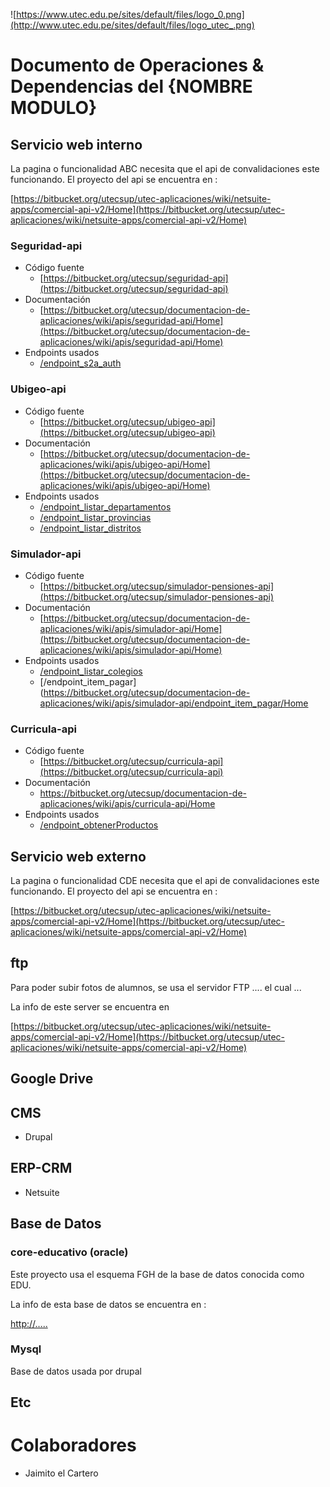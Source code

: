 ![https://www.utec.edu.pe/sites/default/files/logo_0.png](http://www.utec.edu.pe/sites/default/files/logo_utec_.png)

# Documento de Operaciones & Dependencias del {NOMBRE MODULO}

## Servicio web interno
La pagina o funcionalidad ABC necesita que el api de convalidaciones este funcionando.
El proyecto del api se encuentra en :

[https://bitbucket.org/utecsup/utec-aplicaciones/wiki/netsuite-apps/comercial-api-v2/Home](https://bitbucket.org/utecsup/utec-aplicaciones/wiki/netsuite-apps/comercial-api-v2/Home)

### Seguridad-api

* Código fuente
    * [https://bitbucket.org/utecsup/seguridad-api](https://bitbucket.org/utecsup/seguridad-api)
* Documentación
    * [https://bitbucket.org/utecsup/documentacion-de-aplicaciones/wiki/apis/seguridad-api/Home](https://bitbucket.org/utecsup/documentacion-de-aplicaciones/wiki/apis/seguridad-api/Home)
* Endpoints usados
    * [/endpoint_s2a_auth](https://bitbucket.org/utecsup/documentacion-de-aplicaciones/wiki/apis/seguridad-api/endpoint_s2a_auth/Home)

### Ubigeo-api

* Código fuente
    * [https://bitbucket.org/utecsup/ubigeo-api](https://bitbucket.org/utecsup/ubigeo-api)
* Documentación
    * [https://bitbucket.org/utecsup/documentacion-de-aplicaciones/wiki/apis/ubigeo-api/Home](https://bitbucket.org/utecsup/documentacion-de-aplicaciones/wiki/apis/ubigeo-api/Home)
* Endpoints usados
    * [/endpoint_listar_departamentos](https://bitbucket.org/utecsup/documentacion-de-aplicaciones/wiki/apis/ubigeo-api/endpoint_listar_departamentos/Home)
    * [/endpoint_listar_provincias](https://bitbucket.org/utecsup/documentacion-de-aplicaciones/wiki/apis/ubigeo-api/endpoint_listar_provincias/Home)
    * [/endpoint_listar_distritos](https://bitbucket.org/utecsup/documentacion-de-aplicaciones/wiki/apis/ubigeo-api/endpoint_listar_distritos/Home)

###  Simulador-api

* Código fuente
    * [https://bitbucket.org/utecsup/simulador-pensiones-api](https://bitbucket.org/utecsup/simulador-pensiones-api)
* Documentación
    * [https://bitbucket.org/utecsup/documentacion-de-aplicaciones/wiki/apis/simulador-api/Home](https://bitbucket.org/utecsup/documentacion-de-aplicaciones/wiki/apis/simulador-api/Home)
* Endpoints usados
    * [/endpoint_listar_colegios](https://bitbucket.org/utecsup/documentacion-de-aplicaciones/wiki/apis/simulador-api/endpoint_listar_colegios/Home)
    * [/endpoint_item_pagar](https://bitbucket.org/utecsup/documentacion-de-aplicaciones/wiki/apis/simulador-api/endpoint_item_pagar/Home

### Curricula-api

* Código fuente
    * [https://bitbucket.org/utecsup/curricula-api](https://bitbucket.org/utecsup/curricula-api)
* Documentación
    * https://bitbucket.org/utecsup/documentacion-de-aplicaciones/wiki/apis/curricula-api/Home
* Endpoints usados
    * [/endpoint_obtenerProductos](https://bitbucket.org/utecsup/documentacion-de-aplicaciones/wiki/apis/curricula-api/endpoint_obtenerProductos/Home)



## Servicio web externo
La pagina o funcionalidad CDE  necesita que el api de convalidaciones este funcionando.
El proyecto del api se encuentra en :

[https://bitbucket.org/utecsup/utec-aplicaciones/wiki/netsuite-apps/comercial-api-v2/Home](https://bitbucket.org/utecsup/utec-aplicaciones/wiki/netsuite-apps/comercial-api-v2/Home)

## ftp

Para poder subir fotos de alumnos, se usa el servidor FTP .... el cual ...

La info de este server se encuentra en

[https://bitbucket.org/utecsup/utec-aplicaciones/wiki/netsuite-apps/comercial-api-v2/Home](https://bitbucket.org/utecsup/utec-aplicaciones/wiki/netsuite-apps/comercial-api-v2/Home)

## Google Drive

## CMS

* Drupal

## ERP-CRM

* Netsuite

## Base de Datos

###  core-educativo (oracle)

Este proyecto usa el esquema FGH de la base de datos conocida como EDU.

La info de esta base de datos se encuentra en :

[http://.....](#)

### Mysql 

Base de datos usada por drupal

## Etc


# Colaboradores
*  Jaimito el Cartero
